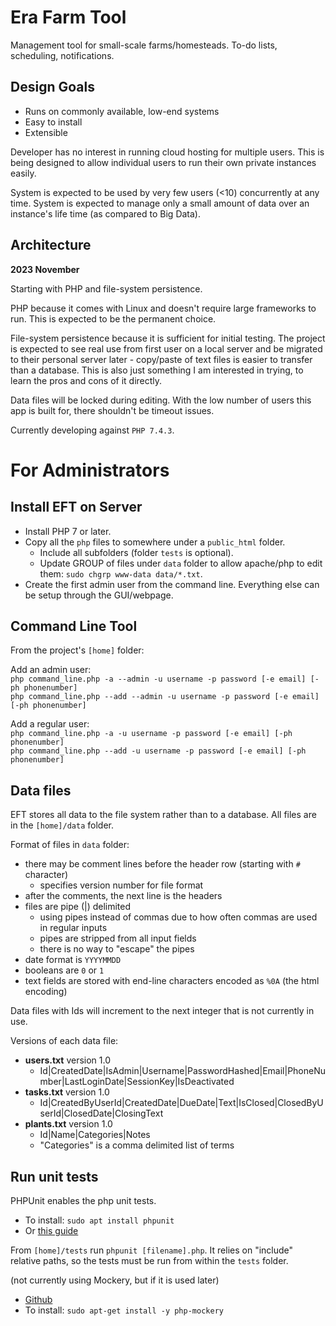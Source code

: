# Era Farm Tool

Management tool for small-scale farms/homesteads. To-do lists, scheduling, notifications.

## Design Goals

- Runs on commonly available, low-end systems
- Easy to install
- Extensible

Developer has no interest in running cloud hosting for multiple users.  This is being designed to allow individual users to run their own private instances easily.

System is expected to be used by very few users (<10) concurrently at any time. System is expected to manage only a small amount of data over an instance's life time (as compared to Big Data).

## Architecture

**2023 November**

Starting with PHP and file-system persistence. 

PHP because it comes with Linux and doesn't require large frameworks to run. This is expected to be the permanent choice.

File-system persistence because it is sufficient for initial testing. The project is expected to see real use from first user on a local server and be migrated to their personal server later - copy/paste of text files is easier to transfer than a database.  This is also just something I am interested in trying, to learn the pros and cons of it directly.

Data files will be locked during editing. With the low number of users this app is built for, there shouldn't be timeout issues.

Currently developing against `PHP 7.4.3`.

# For Administrators

## Install EFT on Server

- Install PHP 7 or later.
- Copy all the `php` files to somewhere under a `public_html` folder.
  - Include all subfolders (folder `tests` is optional).
  - Update GROUP of files under `data` folder to allow apache/php to edit them: `sudo chgrp www-data data/*.txt`. 
- Create the first admin user from the command line. Everything else can be setup through the GUI/webpage.
  
## Command Line Tool

From the project's `[home]` folder:

Add an admin user:    
`php command_line.php -a --admin -u username -p password [-e email] [-ph phonenumber]`  
`php command_line.php --add --admin -u username -p password [-e email] [-ph phonenumber]`  

Add a regular user:  
`php command_line.php -a -u username -p password [-e email] [-ph phonenumber]`  
`php command_line.php --add -u username -p password [-e email] [-ph phonenumber]`  
  
## Data files

EFT stores all data to the file system rather than to a database. All files are in the `[home]/data` folder.

Format of files in `data` folder:
- there may be comment lines before the header row (starting with `#` character)
  - specifies version number for file format
- after the comments, the next line is the headers
- files are pipe (|) delimited
  - using pipes instead of commas due to how often commas are used in regular inputs
  - pipes are stripped from all input fields
  - there is no way to "escape" the pipes
- date format is `YYYYMMDD`
- booleans are `0` or `1`
- text fields are stored with end-line characters encoded as `%0A` (the html encoding)

Data files with Ids will increment to the next integer that is not currently in use.

Versions of each data file:
- **users.txt** version 1.0
	- Id|CreatedDate|IsAdmin|Username|PasswordHashed|Email|PhoneNumber|LastLoginDate|SessionKey|IsDeactivated
- **tasks.txt** version 1.0
	- Id|CreatedByUserId|CreatedDate|DueDate|Text|IsClosed|ClosedByUserId|ClosedDate|ClosingText
- **plants.txt** version 1.0
	- Id|Name|Categories|Notes
	- "Categories" is a comma delimited list of terms

## Run unit tests

PHPUnit enables the php unit tests.
- To install: `sudo apt install phpunit`
- Or [this guide](https://linux.how2shout.com/3-ways-to-install-phpunit-in-ubuntu-22-04-or-20-04-lts/)

From `[home]/tests` run `phpunit [filename].php`. It relies on "include" relative paths, so the tests must be run from within the `tests` folder.

(not currently using Mockery, but if it is used later)
- [Github](https://github.com/mockery/mockery)
- To install: `sudo apt-get install -y php-mockery`

